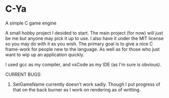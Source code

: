 # C-Ya
A simple C game engine

A small hobby project I desided to start. The main project (for now) will just be me but anyone may pick it up to use. 
I also have it under the MIT license so you may do with it as you wish. 
The primary goal is to give a nice C frame-work for people new to the language. 
As well as for those who just want to wip up an application quickly.

I used gcc as my compiler, and vsCode as my IDE (as I'm sure is obvious).

CURRENT BUGS:

1. SetGameName currently doesn't work sadly. Though I put progress of that on the back burner as I work on rendering as of writting.